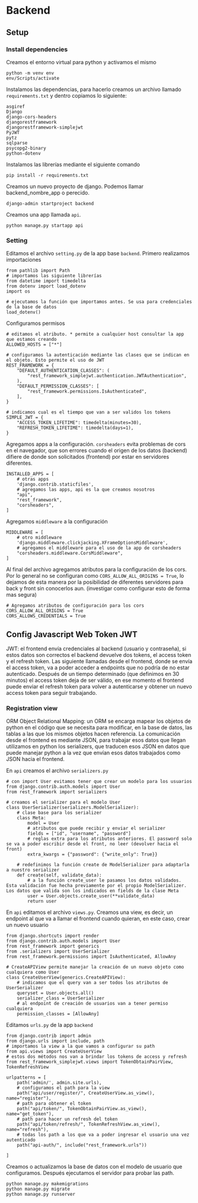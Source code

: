 # Backend

  ## Setup

### Install dependencies

Creamos el entorno virtual para python y activamos el mismo

```shellscript
python -m venv env
env/Scripts/activate
```

Instalamos las dependencias, para hacerlo creamos un archivo llamado `requirements.txt` y dentro copiamos lo siguiente:

```plaintext
asgiref
Django
django-cors-headers
djangorestframework
djangorestframework-simplejwt
PyJWT
pytz
sqlparse
psycopg2-binary
python-dotenv
```

Instalamos las librerías mediante el siguiente comando

```shellscript
pip install -r requirements.txt
```

Creamos un nuevo proyecto de django. Podemos llamar backend_nombre_app o perecido.

```shellscript
django-admin startproject backend
```

Creamos una app llamada `api`.

```shellscript
python manage.py startapp api
```

### Setting

Editamos el archivo `setting.py` de la app base `backend`. Primero realizamos importaciones

```py3
from pathlib import Path
# importamos las siguiente librerías
from datetime import timedelta
from dotenv import load_dotenv
import os

# ejecutamos la función que importamos antes. Se usa para credenciales de la base de datos
load_dotenv()
```

Configuramos permisos

```py3
# editamos el atributo. * permite a cualquier host consultar la app que estamos creando
ALLOWED_HOSTS = ["*"]

# configuramos la autenticación mediante las clases que se indican en el objeto. Esto permite el uso de JWT
REST_FRAMEWORK = {
    "DEFAULT_AUTHENTICATION_CLASSES": (
        "rest_framework_simplejwt.authentication.JWTAuthentication",
    ),
    "DEFAULT_PERMISSION_CLASSES": [
        "rest_framework.permissions.IsAuthenticated",
    ],
}

# indicamos cual es el tiempo que van a ser validos los tokens
SIMPLE_JWT = {
    "ACCESS_TOKEN_LIFETIME": timedelta(minutes=30),
    "REFRESH_TOKEN_LIFETIME": timedelta(days=1),
}
```

Agregamos apps a la configuración. `corsheaders` evita problemas de cors en el navegador, que son errores cuando el origen de los datos (backend) difiere de donde son solicitados (frontend) por estar en servidores diferentes.

```py3
INSTALLED_APPS = [
	# otras apps
    'django.contrib.staticfiles',
    # agregamos las apps, api es la que creamos nosotros
    "api",
    "rest_framework",
    "corsheaders",
]
```

Agregamos `middleware` a la configuración

```py3
MIDDLEWARE = [
	# otro middleware
    'django.middleware.clickjacking.XFrameOptionsMiddleware',
    # agregamos el middleware para el uso de la app de corsheaders
    "corsheaders.middleware.CorsMiddleware",
]
```

Al final del archivo agregamos atributos para la configuración de los cors. Por lo general no se configuran como `CORS_ALLOW_ALL_ORIGINS = True`, lo dejamos de esta manera por la posibilidad de diferentes servidores para back y front sin conocerlos aun. (investigar como configurar esto de forma mas segura)

```py3
# Agregamos atributos de configuración para los cors
CORS_ALLOW_ALL_ORIGINS = True
CORS_ALLOWS_CREDENTIALS = True
```

## Config Javascript Web Token JWT 

JWT: el frontend envía credenciales al backend (usuario y contraseña), si estos datos son correctos el backend devuelve dos tokens, el access token y el refresh token. Las siguiente llamadas desde el frontend, donde se envía el access token, va a poder acceder a endpoints que no podría de no estar autenticado. Después de un tiempo determinado (que definimos en 30 minutos) el access token deja de ser válido, en ese momento el frontend puede enviar el refresh token para volver a autenticarse y obtener un nuevo access token para seguir trabajando.

### Registration view

ORM Object Relational Mapping: un ORM se encarga mapear los objetos de python en el código que se necesita para modificar, en la base de datos, las tablas a las que los mismos objetos hacen referencia. La comunicación desde el frontend es mediante JSON, para trabajar esos datos que llegan utilizamos en python los serializers, que traducen esos JSON en datos que puede manejar python a la vez que envían esos datos trabajados como JSON hacia el frontend.

En `api` creamos el archivo `serializers.py`

```py3
# con import User evitamos tener que crear un modelo para los usuarios
from django.contrib.auth.models import User
from rest_framework import serializers

# creamos el serializer para el modelo User
class UserSerializer(serializers.ModelSerializer):
    # clase base para los serializer
    class Meta:
        model = User
        # atributos que puede recibir y enviar el serializer
        fields = ["id", "username", "password"]
        # reglas extra para los atributos anteriores. El password solo se va a poder escribir desde el front, no leer (devolver hacia el front)
        extra_kwargs = {"password": {"write_only": True}}
    
    # redefinimos la función create de ModelSerializer para adaptarla a nuestro serializer
    def create(self, validate_data):
        # a la función create_user le pasamos los datos validados. Esta validación fue hecha previamente por el propio ModelSerializer. Los datos que valida son los indicados en fields de la clase Meta
        user = User.objects.create_user(**validate_data)
        return user
```

En `api` editamos el archivo `views.py`. Creamos una view, es decir, un endpoint al que va a llamar el frontend cuando quieran, en este caso, crear un nuevo usuario

```py3
from django.shortcuts import render
from django.contrib.auth.models import User
from rest_framework import generics
from .serializers import UserSerializer
from rest_framework.permissions import IsAuthenticated, AllowAny

# CreateAPIView permite manejar la creación de un nuevo objeto como cualquiera como User
class CreateUserView(generics.CreateAPIView):
    # indicamos que el query van a ser todos los atributos de UserSerializer
    queryset = User.objects.all()
    serializer_class = UserSerializer
    # al endpoint de creación de usuarios van a tener permiso cualquiera
    permission_classes = [AllowAny]
```

Editamos `urls.py` de la app `backend`

```py3
from django.contrib import admin
from django.urls import include, path
# importamos la view a la que vamos a configurar su path
from api.views import CreateUserView
# estos dos métodos nos van a brindar los tokens de access y refresh
from rest_framework_simplejwt.views import TokenObtainPairView, TokenRefreshView

urlpatterns = [
    path('admin/', admin.site.urls),
    # configuramos el path para la view
    path("api/user/register/", CreateUserView.as_view(), name="register"),
    # path para obtener el token
    path("api/token/", TokenObtainPairView.as_view(), name="get_token"),
    # path para hacer un refresh del token
    path("api/token/refresh/", TokenRefreshView.as_view(), name="refresh"),
    # todas los path a los que va a poder ingresar el usuario una vez autenticado
    path("api-auth/", include("rest_framework.urls"))

]
```

Creamos o actualizamos la base de datos con el modelo de usuario que configuramos. Después ejecutamos el servidor para probar las path.

```shellscript
python manage.py makemigrations
python manage.py migrate
python manage.py runserver
```
